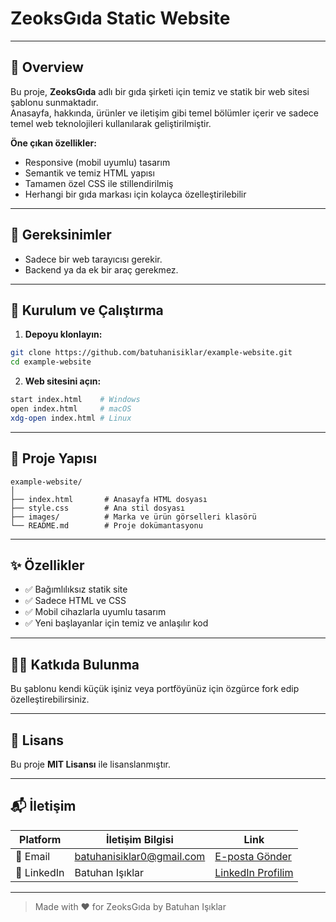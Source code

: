 
# ZeoksGıda Static Website

---

## 📌 Overview

Bu proje, **ZeoksGıda** adlı bir gıda şirketi için temiz ve statik bir web sitesi şablonu sunmaktadır.  
Anasayfa, hakkında, ürünler ve iletişim gibi temel bölümler içerir ve sadece temel web teknolojileri kullanılarak geliştirilmiştir.

**Öne çıkan özellikler:**

- Responsive (mobil uyumlu) tasarım  
- Semantik ve temiz HTML yapısı  
- Tamamen özel CSS ile stillendirilmiş  
- Herhangi bir gıda markası için kolayca özelleştirilebilir  

---

## 🧰 Gereksinimler

- Sadece bir web tarayıcısı gerekir.  
- Backend ya da ek bir araç gerekmez.  

---

## 🔧 Kurulum ve Çalıştırma

1. **Depoyu klonlayın:**

```bash
git clone https://github.com/batuhanisiklar/example-website.git
cd example-website
```

2. **Web sitesini açın:**

```bash
start index.html    # Windows
open index.html     # macOS
xdg-open index.html # Linux
```

---

## 📁 Proje Yapısı

```
example-website/
│
├── index.html       # Anasayfa HTML dosyası
├── style.css        # Ana stil dosyası
├── images/          # Marka ve ürün görselleri klasörü
└── README.md        # Proje dokümantasyonu
```

---

## ✨ Özellikler

- ✅ Bağımlılıksız statik site  
- ✅ Sadece HTML ve CSS  
- ✅ Mobil cihazlarla uyumlu tasarım  
- ✅ Yeni başlayanlar için temiz ve anlaşılır kod  

---

## 👨‍💼 Katkıda Bulunma

Bu şablonu kendi küçük işiniz veya portföyünüz için özgürce fork edip özelleştirebilirsiniz.

---

## 📄 Lisans

Bu proje **MIT Lisansı** ile lisanslanmıştır.

---

## 📬 İletişim

| Platform    | İletişim Bilgisi            | Link                                                       |
| ----------- | --------------------------- | ---------------------------------------------------------- |
| 📧 Email    | batuhanisiklar0@gmail.com   | [E-posta Gönder](mailto:batuhanisiklar0@gmail.com)         |
| 💼 LinkedIn | Batuhan Işıklar             | [LinkedIn Profilim](https://www.linkedin.com/in/batuhanisiklar/) |

---

> Made with ❤️ for ZeoksGıda by Batuhan Işıklar

